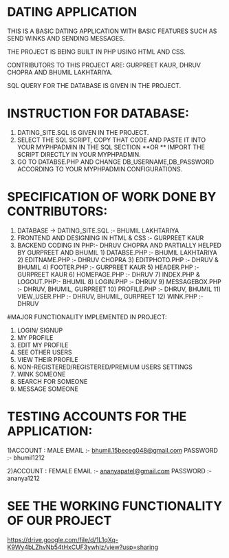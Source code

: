 # DATING APPLICATION

THIS IS A BASIC DATING APPLICATION WITH BASIC FEATURES SUCH AS SEND WINKS AND SENDING MESSAGES.

THE PROJECT IS BEING BUILT IN PHP USING HTML AND CSS.

CONTRIBUTORS TO THIS PROJECT ARE: GURPREET KAUR, DHRUV CHOPRA AND BHUMIL LAKHTARIYA.

SQL QUERY FOR THE DATABASE IS GIVEN IN THE PROJECT. 

# INSTRUCTION FOR DATABASE:

1) DATING_SITE.SQL IS GIVEN IN THE PROJECT.
2) SELECT THE SQL SCRIPT, COPY THAT CODE AND PASTE IT INTO YOUR MYPHPADMIN IN THE SQL SECTION **OR ** IMPORT THE SCRIPT DIRECTLY IN YOUR MYPHPADMIN.
3) GO TO DATABSE.PHP AND CHANGE DB_USERNAME,DB_PASSWORD ACCORDING TO YOUR MYPHPADMIN CONFIGURATIONS.


# SPECIFICATION OF WORK DONE BY CONTRIBUTORS:

1) DATABASE -> DATING_SITE.SQL :- BHUMIL LAKHTARIYA
2) FRONTEND AND DESIGNING IN HTML & CSS :- GURPREET KAUR
3) BACKEND CODING IN PHP:- DHRUV CHOPRA AND PARTIALLY HELPED BY GURPREET AND BHUMIL
        1) DATABSE.PHP :- BHUMIL LAKHTARIYA
        2) EDITNAME.PHP :- DHRUV CHOPRA
        3) EDITPHOTO.PHP :- DHRUV & BHUMIL
        4) FOOTER.PHP :- GURPREET KAUR
        5) HEADER.PHP :- GURPREET KAUR
        6) HOMEPAGE.PHP :- DHRUV
        7) INDEX.PHP & LOGOUT.PHP:- BHUMIL
        8) LOGIN.PHP :- DHRUV
        9) MESSAGEBOX.PHP :- DHRUV, BHUMIL, GURPREET
        10) PROFILE.PHP :- DHRUV, BHUMIL
        11) VIEW_USER.PHP :- DHRUV, BHUMIL, GURPREET
        12) WINK.PHP :- DHRUV
        
#MAJOR FUNCTIONALITY IMPLEMENTED IN PROJECT:
1) LOGIN/ SIGNUP
2) MY PROFILE
3) EDIT MY PROFILE
3) SEE OTHER USERS
4) VIEW THEIR PROFILE
5) NON-REGISTERED/REGISTERED/PREMIUM USERS SETTINGS
6) WINK SOMEONE
7) SEARCH FOR SOMEONE
8) MESSAGE SOMEONE

# TESTING ACCOUNTS FOR THE APPLICATION:

1)ACCOUNT : MALE 
EMAIL :- bhumil.15beceg048@gmail.com
PASSWORD :- bhumil1212

2)ACCOUNT : FEMALE
EMAIL :- ananyapatel@gmail.com
PASSWORD :- ananya1212


# SEE THE WORKING FUNCTIONALITY OF OUR PROJECT

https://drive.google.com/file/d/1L1qXq-K9Wy4bLZhvNb54tHxCUF3ywhlz/view?usp=sharing
